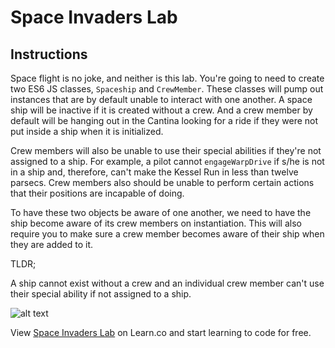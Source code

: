 # Space Invaders Lab

## Instructions

Space flight is no joke, and neither is this lab. You're going to need to create
two ES6 JS classes, `Spaceship` and `CrewMember`. These classes will pump out
instances that are by default unable to interact with one another. A space ship
will be inactive if it is created without a crew. And a crew member by default
will be hanging out in the Cantina looking for a ride if they were not put
inside a ship when it is initialized.

Crew members will also be unable to use their special abilities if they're not
assigned to a ship. For example, a pilot cannot `engageWarpDrive` if s/he is not
in a ship and, therefore, can't make the Kessel Run in less than twelve parsecs.
Crew members also should be unable to perform certain actions that their
positions are incapable of doing.

To have these two objects be aware of one another, we need to have the ship
become aware of its crew members on instantiation. This will also require you to
make sure a crew member becomes aware of their ship when they are added to it.

TLDR;

A ship cannot exist without a crew and an individual crew member can't use their
special ability if not assigned to a ship.

![alt text](https://media.giphy.com/media/26uf9QPzzlKPvQG5O/giphy.gif 'space ship gif')

<p data-visibility='hidden'>View <a href='https://learn.co/lessons/space-invaders'>Space Invaders Lab</a> on Learn.co and start learning to code for free.</p>
